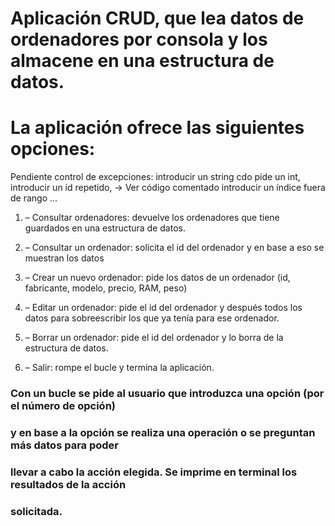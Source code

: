 # Aplicación CRUD, que lea datos de ordenadores por consola y los almacene en una estructura de datos. 
# La aplicación ofrece las siguientes opciones:

Pendiente control de excepciones:
introducir un string cdo pide un int,  
introducir un  id repetido, -> Ver código comentado
introducir un índice fuera de rango ...

1. – Consultar ordenadores: devuelve los ordenadores que tiene guardados en una estructura de datos.

2. – Consultar un ordenador: solicita el id del ordenador y en base a eso se muestran los datos

3. – Crear un nuevo ordenador: pide los datos de un ordenador (id, fabricante, modelo, precio, RAM, peso)

4. – Editar un ordenador: pide el id del ordenador y después todos los datos para sobreescribir los que ya tenía para ese ordenador.

5. – Borrar un ordenador: pide el id del ordenador y lo borra de la estructura de datos.

6. – Salir: rompe el bucle y termina la aplicación.

### Con un bucle se pide al usuario que introduzca una opción (por el número de opción)
### y en base a la opción se realiza una operación o se preguntan más datos para poder 
### llevar a cabo la acción elegida. Se imprime en terminal los resultados de la acción 
### solicitada.